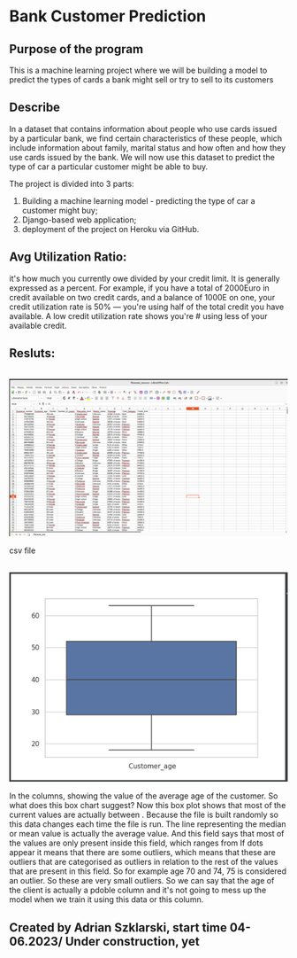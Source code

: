 # Bank Customer Prediction

## Purpose of the program

This is a machine learning project where we will be building a model to predict the types of cards a bank might sell or try to sell to its customers


## Describe

In a dataset that contains information about people who use cards issued by a particular bank, we find certain characteristics of these people, which include information about family, marital status and how often and how they use cards issued by the bank. We will now use this dataset to predict the type of car a particular customer might be able to buy. 

The project is divided into 3 parts:
1. Building a machine learning model - predicting the type of car a customer might buy;
2. Django-based web application;
3. deployment of the project on Heroku via GitHub.

## Avg Utilization Ratio: 
it's how much you currently owe divided by your credit limit. It is generally expressed as a percent.  For example, if you have a total of 2000Euro in credit available on two credit cards, and a balance of 1000E on one, your credit  utilization rate is 50% — you're using half of the total credit you have available. A low credit utilization rate shows you're # using less of your available credit.

## Resluts:
<br>
<img src="images/csv.png" alt="csv file">
<p>csv file</p>
<br>
<img src="images/chart.png" alt="Customer age">
<p>In the columns, showing the value of the average age of the customer. So what does this box chart suggest? Now this box plot shows that most of the current values are actually between <a, b>. Because the file is built randomly so this data changes each time the file is run. The line representing the median or mean value is actually the average value. And this field says that most of the values are only present inside this field, which ranges from <a.b> If dots appear it means that there are some outliers, which means that these are outliers that are categorised as outliers in relation to the rest of the values that are present in this field. So for example age 70 and 74, 75 is considered an outlier. So these are very small outliers. So we can say that the age of the client is actually a pdoble column and it's not going to mess up the model when we train it using this data or this column. </p>


## Created by Adrian Szklarski, start time 04-06.2023/ Under construction, yet

